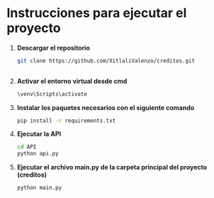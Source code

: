 # Instrucciones para ejecutar el proyecto

1. **Descargar el repositorio**
   ```bash
   git clone https://github.com/XitlaliValenzo/creditos.git
  
2. **Activar el entorno virtual desde cmd**
   ```bash
   \venv\Scripts\activate
   
4. **Instalar los paquetes necesarios con el siguiente comando**
   ```bash
   pip install -r requirements.txt
   
6. **Ejecutar la API**
   ```bash
   cd API
   python api.py
   
8. **Ejecutar el archivo main.py de la carpeta principal del proyecto (creditos)**
   ```bash
   python main.py
